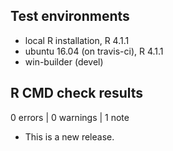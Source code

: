## Test environments
* local R installation, R 4.1.1
* ubuntu 16.04 (on travis-ci), R 4.1.1
* win-builder (devel)

## R CMD check results

0 errors | 0 warnings | 1 note

* This is a new release.
